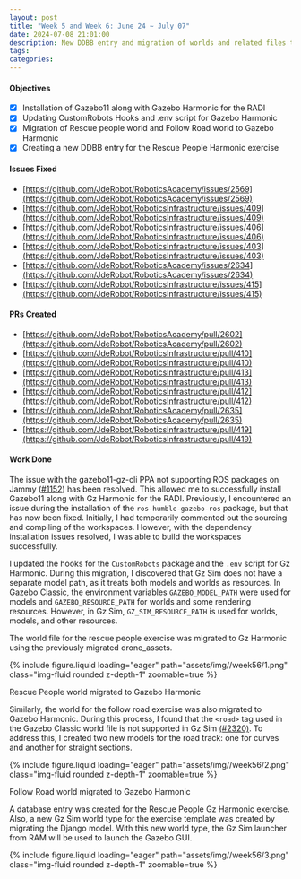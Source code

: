 ```yaml
---
layout: post
title: "Week 5 and Week 6: June 24 ~ July 07"
date: 2024-07-08 21:01:00
description: New DDBB entry and migration of worlds and related files to Gz Harmonic
tags: 
categories: 
--- 
```


#### Objectives

- [x] Installation of Gazebo11 along with Gazebo Harmonic for the RADI
- [x] Updating CustomRobots Hooks and .env script for Gazebo Harmonic
- [x] Migration of Rescue people world and Follow Road world to Gazebo Harmonic
- [x] Creating a new DDBB entry for the Rescue People Harmonic exercise

#### Issues Fixed

- [https://github.com/JdeRobot/RoboticsAcademy/issues/2569](https://github.com/JdeRobot/RoboticsAcademy/issues/2569)
- [https://github.com/JdeRobot/RoboticsInfrastructure/issues/409](https://github.com/JdeRobot/RoboticsInfrastructure/issues/409)
- [https://github.com/JdeRobot/RoboticsInfrastructure/issues/406](https://github.com/JdeRobot/RoboticsInfrastructure/issues/406)
- [https://github.com/JdeRobot/RoboticsInfrastructure/issues/403](https://github.com/JdeRobot/RoboticsInfrastructure/issues/403)
- [https://github.com/JdeRobot/RoboticsAcademy/issues/2634](https://github.com/JdeRobot/RoboticsAcademy/issues/2634)
- [https://github.com/JdeRobot/RoboticsInfrastructure/issues/415](https://github.com/JdeRobot/RoboticsInfrastructure/issues/415)

#### PRs Created

- [https://github.com/JdeRobot/RoboticsAcademy/pull/2602](https://github.com/JdeRobot/RoboticsAcademy/pull/2602)
- [https://github.com/JdeRobot/RoboticsInfrastructure/pull/410](https://github.com/JdeRobot/RoboticsInfrastructure/pull/410)
- [https://github.com/JdeRobot/RoboticsInfrastructure/pull/413](https://github.com/JdeRobot/RoboticsInfrastructure/pull/413)
- [https://github.com/JdeRobot/RoboticsInfrastructure/pull/412](https://github.com/JdeRobot/RoboticsInfrastructure/pull/412)
- [https://github.com/JdeRobot/RoboticsAcademy/pull/2635](https://github.com/JdeRobot/RoboticsAcademy/pull/2635)
- [https://github.com/JdeRobot/RoboticsInfrastructure/pull/419](https://github.com/JdeRobot/RoboticsInfrastructure/pull/419)

#### Work Done

The issue with the gazebo11-gz-cli PPA not supporting ROS packages on Jammy ([#1152](https://github.com/gazebo-tooling/release-tools/issues/1152)) has been resolved. This allowed me to successfully install Gazebo11 along with Gz Harmonic for the RADI. Previously, I encountered an issue during the installation of the `ros-humble-gazebo-ros` package, but that has now been fixed. Initially, I had temporarily commented out the sourcing and compiling of the workspaces. However, with the dependency installation issues resolved, I was able to build the workspaces successfully.

I updated the hooks for the `CustomRobots` package and the `.env` script for Gz Harmonic. During this migration, I discovered that Gz Sim does not have a separate model path, as it treats both models and worlds as resources. In Gazebo Classic, the environment variables `GAZEBO_MODEL_PATH` were used for models and `GAZEBO_RESOURCE_PATH` for worlds and some rendering resources. However, in Gz Sim, `GZ_SIM_RESOURCE_PATH` is used for worlds, models, and other resources.

The world file for the rescue people exercise was migrated to Gz Harmonic using the previously migrated drone_assets.

{% include figure.liquid loading="eager" path="assets/img//week56/1.png" class="img-fluid rounded z-depth-1" zoomable=true %}

<div class="caption">
    Rescue People world migrated to Gazebo Harmonic
</div>

Similarly, the world for the follow road exercise was also migrated to Gazebo Harmonic. During this process, I found that the `<road>` tag used in the Gazebo Classic world file is not supported in Gz Sim [(#2320)](https://github.com/gazebosim/gz-sim/issues/2320). To address this, I created two new models for the road track: one for curves and another for straight sections.

{% include figure.liquid loading="eager" path="assets/img//week56/2.png" class="img-fluid rounded z-depth-1" zoomable=true %}

<div class="caption">
    Follow Road world migrated to Gazebo Harmonic
</div>

A database entry was created for the Rescue People Gz Harmonic exercise. Also, a new Gz Sim world type for the exercise template was created by migrating the Django model. With this new world type, the Gz Sim launcher from RAM will be used to launch the Gazebo GUI.

{% include figure.liquid loading="eager" path="assets/img//week56/3.png" class="img-fluid rounded z-depth-1" zoomable=true %}